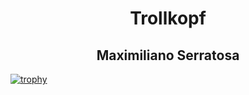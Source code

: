 <h1 align="center"> Trollkopf </h1>
<h2 align="center"> Maximiliano Serratosa </h2>

[![trophy](https://github-profile-trophy.vercel.app/Trollkopf=ryo-ma)](https://github.com/ryo-ma/github-profile-trophy)

